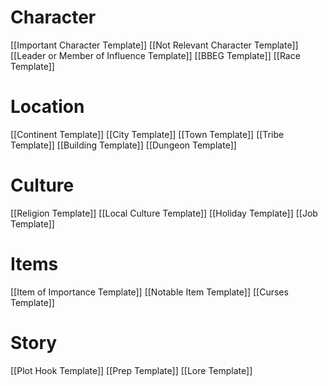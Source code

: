 # Character
[[Important Character Template]]
[[Not Relevant Character Template]]
[[Leader or Member of Influence Template]]
[[BBEG Template]]
[[Race Template]]
# Location
[[Continent Template]]
[[City Template]]
[[Town Template]]
[[Tribe Template]]
[[Building Template]]
[[Dungeon Template]]

# Culture
[[Religion Template]]
[[Local Culture Template]]
[[Holiday Template]]
[[Job Template]]
# Items
[[Item of Importance Template]]
[[Notable Item Template]]
[[Curses Template]]
# Story
[[Plot Hook Template]]
[[Prep Template]]
[[Lore Template]]
